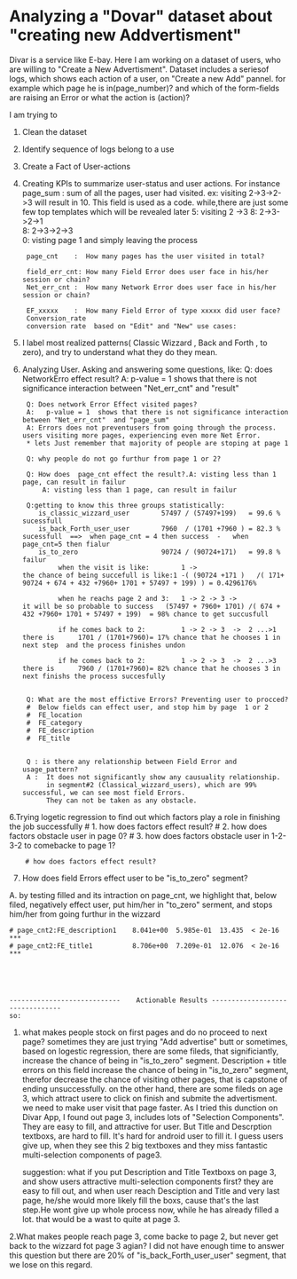 # Analyzing a "Dovar" dataset about "creating new Addvertisment"
Divar is a service like E-bay. 
Here I am working on a dataset of users, who are willing to "Create a New Advertisment".
Dataset includes a seriesof logs, which shows each action of a user, on "Create a new Add" pannel.
for example which page he is in(page_number)? and which of the form-fields are raising an Error or what the action is (action)?

I am trying to 
1. Clean the dataset
2. Identify sequence of logs belong to a use
3. Create a Fact of User-actions
4. Creating KPIs to summarize user-status and user actions.
       For instance 
       page_sum    :  sum of all the pages, user had visited. ex: visiting  2->3->2->3  will result  in 10. This field is used as a code.
                   while,there are just some few top templates which will be revealed later
                   5: visiting 2 ->3
                   8: 2->3->2->1   
                   8: 2->3->2->3  
                   0: visting page 1 and simply leaving the process

        page_cnt    :  How many pages has the user visited in total?

        field_err_cnt: How many Field Error does user face in his/her session or chain?
        Net_err_cnt :  How many Network Error does user face in his/her session or chain?

        EF_xxxxx    :  How many Field Error of type xxxxx did user face? 
        Conversion_rate
        conversion rate  based on "Edit" and "New" use cases:



5. I label most realized patterns( Classic Wizzard ,    Back and Forth ,    to zero), and try to understand what they do they mean.
    
    
4. Analyzing User. Asking and answering some questions, like:
        Q: does NetworkErro effect result?
        A:   p-value = 1  shows that there is not significance interaction between "Net_err_cnt"  and "result"

        Q: Does network Error Effect visited pages?
        A:   p-value = 1  shows that there is not significance interaction between "Net_err_cnt"  and "page_sum"
        A: Errors does not preventusers from going through the process. users visiting more pages, experiencing even more Net Error.
        * lets Just remember that majority of people are stoping at page 1

        Q: why people do not go furthur from page 1 or 2?

        Q: How does  page_cnt effect the result?.A: visting less than 1 page, can result in failur
            A: visting less than 1 page, can result in failur

        Q:getting to know this three groups statistically:
           is_classic_wizzard_user        57497 / (57497+199)   = 99.6 % sucessfull 
           is_back_Forth_user_user        7960  / (1701 +7960 ) = 82.3 % sucessfull  ==>  when page_cnt = 4 then success  -   when page_cnt=5 then fialur
           is_to_zero                     90724 / (90724+171)   = 99.8 % failur
                when the visit is like:        1 ->                           the chance of being succefull is like:1 -( (90724 +171 )   /( 171+ 90724 + 674 + 432 +7960+ 1701 + 57497 + 199) ) = 0.4296176%

                when he reachs page 2 and 3:   1 -> 2 -> 3 ->                 it will be so probable to success   (57497 + 7960+ 1701) /( 674 + 432 +7960+ 1701 + 57497 + 199)  = 98% chance to get succusfull

                if he comes back to 2:         1 -> 2 -> 3  ->  2 ...>1            there is      1701 / (1701+7960)= 17% chance that he chooses 1 in next step  and the process finishes undon

                if he comes back to 2:         1 -> 2 -> 3  ->  2 ...>3            there is      7960 / (1701+7960)= 82% chance that he chooses 3 in next finishs the process succesfully      


        Q: What are the most effictive Errors? Preventing user to procced? 
        #  Below fields can effect user, and stop him by page  1 or 2
        #  FE_location
        #  FE_category
        #  FE_description
        #  FE_title


        Q : is there any relationship between Field Error and usage_pattern?
        A :  It does not significantly show any causuality relationship. 
             in segment#2 (Classical_wizzard_users), which are 99% successful, we can see most field Errors.
             They can not be taken as any obstacle.


6.Trying logetic regression to find out which factors play a role in finishing the job successfully
        # 1. how does factors effect result?
        # 2. how does factors obstacle user in page 0?
        # 3. how does factors obstacle user in 1-2-3-2 to comebacke to page 1?

        # how does factors effect result?



7. How does field Errors effect user to be "is_to_zero"  segment?

A. by testing filled and its intraction on page_cnt, we highlight that, below filed, negatively effect user,
   put him/her in "to_zero" serment, 
   and stops him/her from going furthur in the wizzard
   
    # page_cnt2:FE_description1    8.041e+00  5.985e-01  13.435  < 2e-16 ***
    # page_cnt2:FE_title1          8.706e+00  7.209e-01  12.076  < 2e-16 ***
    
    
        
    
    
    ----------------------------    Actionable Results --------------------------------
    so:
1. what makes people stock  on first pages and do no proceed to next page?
   sometimes they are just trying "Add advertise" butt
   or
   sometimes, based on logestic regression, there are some fileds, that significiantly, increase the chance of being in "is_to_zero" segment.
   Description  +  title
   errors on this field increase the chance of being in "is_to_zero" segment, therefor decrease the chance of visiting other pages,
   that is capstone of ending unsuccessfully.
   on the other hand, there are some fileds on age 3, which attract usere to click on finish and submite the advertisment.
   we need to make user visit that page faster. As I tried this dunction on Divar App, I found out page 3, includes lots of "Selection Components".
   They are easy to fill, and attractive for user. But Title and Descrption textboxs, are hard  to fill. It's hard for android user to fill it.
   I guess users give up, when they see this 2 big textboxes and they miss fantastic multi-selection components of page3.
   
   
   suggestion:
   what if you put Description and Title Textboxs on page 3, and show users attractive multi-selection components first?
   they are easy to fill out, and when user reach Desciption and Title and very last page, he/she would more likely fill the boxs, cause that's the last       step.He wont give up whole process now, while he has already filled a lot. that would be a wast to quite at page 3.
   
2.What makes people reach page 3, come backe to page 2, but never get back to the wizzard fot page 3 agian?
   I did not have enough time to answer this question
   but there are 20% of  "is_back_Forth_user_user" segment, that we lose on this regard.




